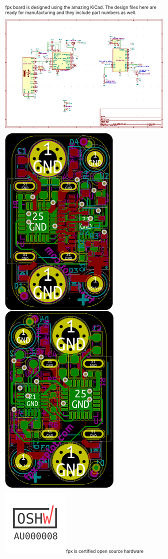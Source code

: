 fpx board is designed using the amazing KiCad. The design files here are
ready for manufacturing and they include part numbers as well.

![fpx schematics](./schematics.png)

![fpx pcb front side](./pcb-front.png) ![fpx pcb back side](./pcb-back.png)

![open source hardware mark](./oshw.svg) fpx is certified open source hardware
